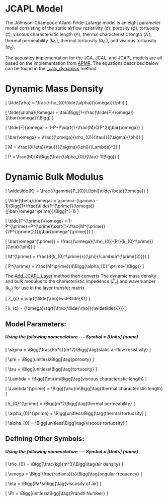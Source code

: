 # JCAPL Model

The Johnson-Champoux-Allard-Pride-Lafarge model is an eight parameter model consisting of the static airflow resistivity $(\sigma)$, porosity $(\phi)$, tortuosity $(\tau)$, viscous characteristic length $(\Lambda)$, thermal characteristic length $(\Lambda^\prime)$, thermal permeability $(k_{0}^\prime)$, thermal tortuosity $(\alpha_{0}^\prime)$, and viscous tortuosity $(\alpha_{0})$.

The acoustipy implementation for the JCA, JCAL, and JCAPL models are all based on the implementation from [APMR](https://apmr.matelys.com/PropagationModels/MotionlessSkeleton/JohnsonChampouxAllardPrideLafargeModel.html).  The equations described below can be found in the [_calc_dynamics](https://jakep72.github.io/acoustipy/AcousticTMM/#src.acoustipy.TMM.AcousticTMM._calc_dynamics) method.

# Dynamic Mass Density
\[
\tilde{\rho} = \frac{\rho_{0}\tilde{\alpha}(\omega)}{\phi}
\]

\[
\tilde{\alpha}(\omega) = \tau\Bigg[1+\frac{\tilde{F}(\omega)}{j\bar{\omega}}\Bigg]
\]

\[
\tilde{F}(\omega) = 1-P+P\sqrt{1+\frac{M}{2P^2}j\bar{\omega}}
\]

\[
\bar{\omega} = \frac{{\omega}{\rho_{0}}{\tau}}{{\sigma}{\phi}}
\]

\[
M = \frac{8{\eta}{\tau}}{{\sigma}{\phi}{\Lambda}^2}
\]

\[
P = \frac{M}{4\Bigg(\frac{\alpha_{0}}{\tau}-1\Bigg)}
\]

# Dynamic Bulk Modulus
\[
\widetilde{K} = \frac{{\gamma}P_{0}}{{\phi}\tilde{\beta}(\omega)}
\]

\[
\tilde{\beta}(\omega) = \gamma-(\gamma - 1)\Bigg[1+\frac{\tilde{F^{\prime}}(\omega)}{j\bar{\omega^\prime}}\Bigg]^{-1}
\]

\[
\tilde{F^{\prime}}(\omega) = 1-P^{\prime}+P^{\prime}\sqrt{1+\frac{M^{\prime}}{2P^{\prime{2}}}j\bar{\omega^{\prime}}}
\]

\[
\bar{\omega^{\prime}} = \frac{{\omega}{\rho_{0}}{Pr}{k_{0}^\prime}}{{\eta}{\phi}}
\]

\[
M^{\prime} = \frac{8{k_{0}^\prime}}{{\phi}{\Lambda^{\prime{2}}}}
\]

\[
P^{\prime} = \frac{M^\prime}{4\Bigg(\alpha_{0}^\prime-1\Bigg)}
\]

The [Add_JCAPL_Layer](https://jakep72.github.io/acoustipy/AcousticTMM/#src.acoustipy.TMM.AcousticTMM.Add_JCAPL_Layer) method then converts The dynamic mass density and bulk modulus to the characteristic impedence $(Z_{c})$ and wavenumber $(k_{c})$ for use in the layer transfer matrix.

\[
Z_{c} = \sqrt{\tilde{\rho}\widetilde{K}}
\]

\[
k_{c} = {\omega}\sqrt{\frac{\tilde{\rho}}{\widetilde{K}}}
\]

## Model Parameters:

##### Using the following nomenclature --- Symbol = [Units] (name)

\[
\sigma = \Bigg[\frac{Pa*s}{m^2}\Bigg]\tag{static airflow resistivity}
\]

\[
\phi = \Bigg[unitless\Bigg]\tag{porosity}
\]

\[
\tau = \Bigg[unitless\Bigg]\tag{tortuosity}
\]

\[
\Lambda = \Bigg[{\mu}m\Bigg]\tag{viscous characteristic length}
\]

\[
\Lambda^{\prime} = \Bigg[{\mu}m\Bigg]\tag{thermal characteristic length}
\]

\[
k_{0}^{\prime} = \Bigg[m^2\Bigg]\tag{thermal permeability}
\]

\[
\alpha_{0}^{\prime} = \Bigg[unitless\Bigg]\tag{thermal tortuosity}
\]

\[
\alpha_{0} = \Bigg[unitless\Bigg]\tag{viscous tortuosity}
\]



## Defining Other Symbols:

##### Using the following nomenclature --- Symbol = [Units] (name)

\[
\rho_{0} = \Bigg[\frac{kg}{m^3}\Bigg]\tag{air density}
\]

\[
\omega = \Bigg[\frac{radians}{s}\Bigg]\tag{angular frequency}
\]

\[
\eta = \Bigg[Pa*s\Bigg]\tag{viscosity of air}
\]

\[
\Pr = \Bigg[unitless\Bigg]\tag{Prandtl Number}
\]